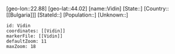﻿---
location: [44.02,22.88]
mapzoom: [7,12] 
mapmarker: city 
type: City
tags:
- geo/City


SpocWebEntityId: 35276
isDeleted: false
confidential: public

---
[geo-lon::22.88]
[geo-lat::44.02]
[name::Vidin]
[State::]
[Country::[[Bulgaria]]]
[StateId::]
[Population::]
[Unknown::]


```leaflet
id: Vidin
coordinates: [[Vidin]]
markerFile: [[Vidin]]
defaultZoom: 11 
maxZoom: 18
```
